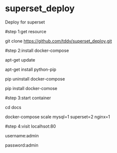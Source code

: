 # superset_deploy
Deploy for superset

#step 1:get resource

git clone https://github.com/tddv/superset_deploy.git

#step 2:install docker-compose
 
apt-get update 

apt-get install python-pip

pip uninstall docker-compose

pip install docker-comose

#step 3:start container

cd docs

docker-compose scale mysql=1 superset=2 nginx=1

#step 4:visit
  localhsot:80
  
  username:admin
  
  password:admin


